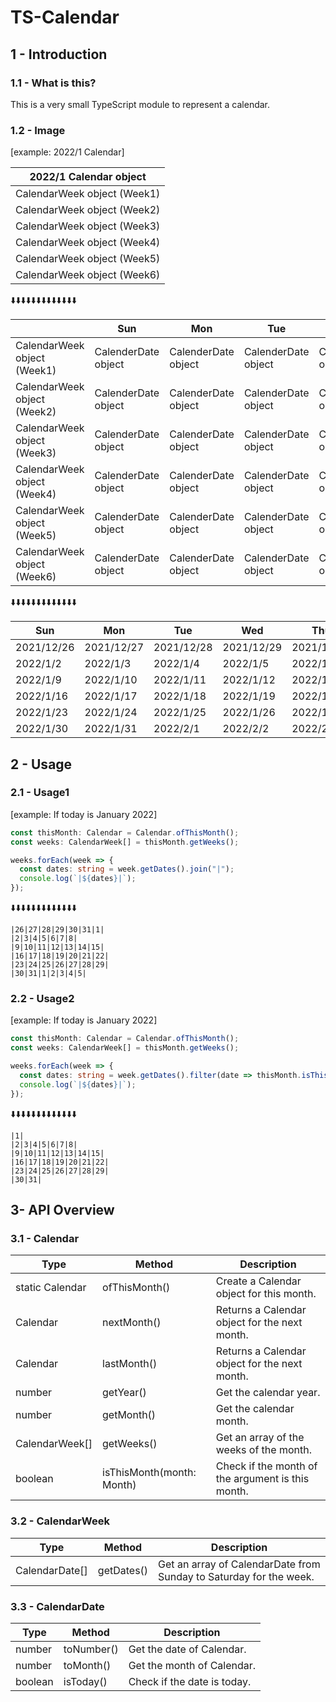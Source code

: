 # TS-Calendar

## 1 - Introduction

### 1.1 - What is this?

This is a very small TypeScript module to represent a calendar.


### 1.2 - Image

[example: 2022/1 Calendar]

| 2022/1 Calendar object      |
|-----------------------------|
| CalendarWeek object (Week1) |
| CalendarWeek object (Week2) |
| CalendarWeek object (Week3) |
| CalendarWeek object (Week4) |
| CalendarWeek object (Week5) |
| CalendarWeek object (Week6) |

⬇️⬇️⬇️⬇️⬇️⬇️⬇️⬇️⬇️⬇️⬇️⬇️⬇️

|                             | Sun                 | Mon                 | Tue                 | Wed                 | Thu                 | Fri                 | Sat                 |
|-----------------------------|---------------------|---------------------|---------------------|---------------------|---------------------|---------------------|---------------------|
| CalendarWeek object (Week1) | CalenderDate object | CalenderDate object | CalenderDate object | CalenderDate object | CalenderDate object | CalenderDate object | CalenderDate object |
| CalendarWeek object (Week2) | CalenderDate object | CalenderDate object | CalenderDate object | CalenderDate object | CalenderDate object | CalenderDate object | CalenderDate object |
| CalendarWeek object (Week3) | CalenderDate object | CalenderDate object | CalenderDate object | CalenderDate object | CalenderDate object | CalenderDate object | CalenderDate object |
| CalendarWeek object (Week4) | CalenderDate object | CalenderDate object | CalenderDate object | CalenderDate object | CalenderDate object | CalenderDate object | CalenderDate object |
| CalendarWeek object (Week5) | CalenderDate object | CalenderDate object | CalenderDate object | CalenderDate object | CalenderDate object | CalenderDate object | CalenderDate object |
| CalendarWeek object (Week6) | CalenderDate object | CalenderDate object | CalenderDate object | CalenderDate object | CalenderDate object | CalenderDate object | CalenderDate object |

⬇️⬇️⬇️⬇️⬇️⬇️⬇️⬇️⬇️⬇️⬇️⬇️⬇️

| Sun        | Mon        | Tue        | Wed        | Thu        | Fri        | Sat       |
|------------|------------|------------|------------|------------|------------|-----------|
| 2021/12/26 | 2021/12/27 | 2021/12/28 | 2021/12/29 | 2021/12/30 | 2021/12/31 | 2022/1/1  |
| 2022/1/2   | 2022/1/3   | 2022/1/4   | 2022/1/5   | 2022/1/6   | 2022/1/7   | 2022/1/8  |
| 2022/1/9   | 2022/1/10  | 2022/1/11  | 2022/1/12  | 2022/1/13  | 2022/1/14  | 2022/1/15 |
| 2022/1/16  | 2022/1/17  | 2022/1/18  | 2022/1/19  | 2022/1/20  | 2022/1/21  | 2022/1/22 |
| 2022/1/23  | 2022/1/24  | 2022/1/25  | 2022/1/26  | 2022/1/27  | 2022/1/28  | 2022/1/29 |
| 2022/1/30  | 2022/1/31  | 2022/2/1   | 2022/2/2   | 2022/2/3   | 2022/2/4   | 2022/2/5  |



## 2 - Usage

### 2.1 - Usage1 

[example: If today is January 2022]

```typescript
const thisMonth: Calendar = Calendar.ofThisMonth();
const weeks: CalendarWeek[] = thisMonth.getWeeks();

weeks.forEach(week => {
  const dates: string = week.getDates().join("|");
  console.log(`|${dates}|`);
});
```

⬇️⬇️⬇️⬇️⬇️⬇️⬇️⬇️⬇️⬇️⬇️⬇️⬇️

```shell
|26|27|28|29|30|31|1|
|2|3|4|5|6|7|8|
|9|10|11|12|13|14|15|
|16|17|18|19|20|21|22|
|23|24|25|26|27|28|29|
|30|31|1|2|3|4|5|
```


### 2.2 - Usage2

[example: If today is January 2022]

```typescript
const thisMonth: Calendar = Calendar.ofThisMonth();
const weeks: CalendarWeek[] = thisMonth.getWeeks();

weeks.forEach(week => {
  const dates: string = week.getDates().filter(date => thisMonth.isThisMonth(date.toMonth())).join("|")
  console.log(`|${dates}|`);
});
```

⬇️⬇️⬇️⬇️⬇️⬇️⬇️⬇️⬇️⬇️⬇️⬇️⬇️

```shell
|1|
|2|3|4|5|6|7|8|
|9|10|11|12|13|14|15|
|16|17|18|19|20|21|22|
|23|24|25|26|27|28|29|
|30|31|
```



## 3- API Overview

### 3.1 - Calendar

| Type            | Method                    | Description                                       |
|-----------------|---------------------------|---------------------------------------------------|
| static Calendar | ofThisMonth()             | Create a Calendar object for this month.          |
| Calendar        | nextMonth()               | Returns a Calendar object for the next month.     |
| Calendar        | lastMonth()               | Returns a Calendar object for the next month.     |
| number          | getYear()                 | Get the calendar year.                            |
| number          | getMonth()                | Get the calendar month.                           |
| CalendarWeek[]  | getWeeks()                | Get an array of the weeks of the month.           |
| boolean         | isThisMonth(month: Month) | Check if the month of the argument is this month. |


### 3.2 - CalendarWeek

| Type           | Method      | Description                                                        |
|----------------|-------------|--------------------------------------------------------------------|
| CalendarDate[] | getDates()  | Get an array of CalendarDate from Sunday to Saturday for the week. |


### 3.3 - CalendarDate 

| Type    | Method     | Description                 |
|---------|------------|-----------------------------|
| number  | toNumber() | Get the date of Calendar.   |
| number  | toMonth()  | Get the month of Calendar.  |
| boolean | isToday()  | Check if the date is today. |

